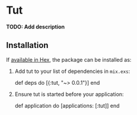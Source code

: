 # Tut

**TODO: Add description**

## Installation

If [available in Hex](https://hex.pm/docs/publish), the package can be installed as:

  1. Add tut to your list of dependencies in `mix.exs`:

        def deps do
          [{:tut, "~> 0.0.1"}]
        end

  2. Ensure tut is started before your application:

        def application do
          [applications: [:tut]]
        end

